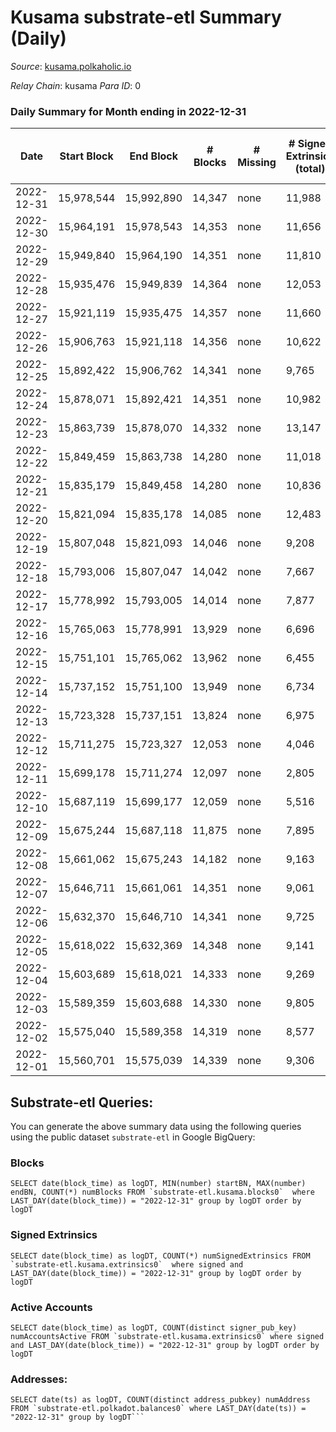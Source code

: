 # Kusama substrate-etl Summary (Daily)

_Source_: [kusama.polkaholic.io](https://kusama.polkaholic.io)

*Relay Chain*: kusama
*Para ID*: 0



### Daily Summary for Month ending in 2022-12-31


| Date | Start Block | End Block | # Blocks | # Missing | # Signed Extrinsics (total) | # Active Accounts | # Addresses with Balances | # Events | # Transfers | # XCM Transfers In | # XCM Transfers Out |
| ---- | ----------- | --------- | -------- | --------- | --------------------------- | ----------------- | ------------------------- | -------- | ----------- | ------------------ | ------------------- |
| 2022-12-31 | 15,978,544 | 15,992,890 | 14,347 | none  | 11,988 | 1,240 | 280,771 | 792,309 | 1,617 ($7,731,029.42) | 79 ($90,343.13) | 124 ($59,831.58) |
| 2022-12-30 | 15,964,191 | 15,978,543 | 14,353 | none  | 11,656 | 1,170 | 280,745 | 770,968 | 1,223 ($1,075,010.19) | 129 ($138,556.02) | 174 ($35,582.03) |
| 2022-12-29 | 15,949,840 | 15,964,190 | 14,351 | none  | 11,810 | 1,501 | 280,703 | 782,405 | 1,390 ($2,995,001.96) | 154 ($77,152.77) | 160 ($64,942.09) |
| 2022-12-28 | 15,935,476 | 15,949,839 | 14,364 | none  | 12,053 | 1,294 | 280,704 | 778,387 | 1,378 ($1,056,565.72) | 136 ($69,166.65) | 181 ($63,120.69) |
| 2022-12-27 | 15,921,119 | 15,935,475 | 14,357 | none  | 11,660 | 1,247 | 280,705 | 791,067 | 1,410 ($4,139,934.41) | 115 ($829,382.76) | 94 ($70,732.83) |
| 2022-12-26 | 15,906,763 | 15,921,118 | 14,356 | none  | 10,622 | 1,050 | 280,665 | 756,819 | 1,048 ($5,439,423.94) | 104 ($90,868.75) | 65 ($24,843.32) |
| 2022-12-25 | 15,892,422 | 15,906,762 | 14,341 | none  | 9,765 | 866 |  | 748,768 | 913 ($2,258,104.87) | 123 ($207,382.58) | 149 ($347,552.27) |
| 2022-12-24 | 15,878,071 | 15,892,421 | 14,351 | none  | 10,982 | 940 |  | 868,201 | 862 ($1,674,029.70) | 99 ($36,726.31) | 69 ($13,576.85) |
| 2022-12-23 | 15,863,739 | 15,878,070 | 14,332 | none  | 13,147 | 1,206 |  | 860,165 | 1,876 ($1,127,454.49) | 123 ($267,328.58) | 105 ($97,219.97) |
| 2022-12-22 | 15,849,459 | 15,863,738 | 14,280 | none  | 11,018 | 1,436 |  | 764,760 | 1,320 ($704,888.41) | 122 ($39,274.05) | 99 ($78,706.41) |
| 2022-12-21 | 15,835,179 | 15,849,458 | 14,280 | none  | 10,836 | 1,879 |  | 760,363 | 1,790 ($3,227,841.37) | 105 ($36,233.62) | 102 ($28,297.64) |
| 2022-12-20 | 15,821,094 | 15,835,178 | 14,085 | none  | 12,483 | 1,297 |  | 777,635 | 3,106 ($1,485,043.82) | 127 ($314,218.31) | 126 ($83,908.26) |
| 2022-12-19 | 15,807,048 | 15,821,093 | 14,046 | none  | 9,208 | 1,137 |  | 732,881 | 1,239 ($3,242,494.56) | 128 ($110,322.25) | 122 ($102,404.33) |
| 2022-12-18 | 15,793,006 | 15,807,047 | 14,042 | none  | 7,667 | 952 | 280,798 | 715,424 | 827 ($634,582.24) | 104 ($101,972.05) | 96 ($18,644.51) |
| 2022-12-17 | 15,778,992 | 15,793,005 | 14,014 | none  | 7,877 | 1,009 | 280,680 | 783,444 | 1,205 ($1,558,767.87) | 114 ($97,258.51) | 125 ($78,064.18) |
| 2022-12-16 | 15,765,063 | 15,778,991 | 13,929 | none  | 6,696 | 1,202 | 280,506 | 685,327 | 1,335 ($2,280,248.72) | 114 ($186,147.09) | 106 ($74,848.29) |
| 2022-12-15 | 15,751,101 | 15,765,062 | 13,962 | none  | 6,455 | 1,324 | 280,368 | 670,144 | 1,228 ($1,213,527.94) | 102 ($62,991.90) | 121 ($46,365.68) |
| 2022-12-14 | 15,737,152 | 15,751,100 | 13,949 | none  | 6,734 | 1,426 | 280,226 | 689,617 | 1,490 ($2,447,864.23) | 104 ($89,155.76) | 116 ($40,319.94) |
| 2022-12-13 | 15,723,328 | 15,737,151 | 13,824 | none  | 6,975 | 2,228 | 280,067 | 672,855 | 22,485 ($17,487,036.75) | 140 ($508,355.08) | 183 ($392,809.78) |
| 2022-12-12 | 15,711,275 | 15,723,327 | 12,053 | none  | 4,046 | 934 | 279,517 | 552,580 | 1,836 ($2,087,137.96) | 72 ($208,968.76) | 101 ($24,145.16) |
| 2022-12-11 | 15,699,178 | 15,711,274 | 12,097 | none  | 2,805 | 749 | 279,414 | 534,482 | 663 ($859,441.56) | 92 ($119,690.49) | 69 ($201,862.43) |
| 2022-12-10 | 15,687,119 | 15,699,177 | 12,059 | none  | 5,516 | 943 | 279,339 | 563,584 | 592 ($2,249,707.12) | 100 ($71,156.55) | 68 ($34,720.63) |
| 2022-12-09 | 15,675,244 | 15,687,118 | 11,875 | none  | 7,895 | 1,242 | 279,269 | 608,662 | 750 ($1,303,388.50) | 91 ($132,612.51) | 77 ($31,726.25) |
| 2022-12-08 | 15,661,062 | 15,675,243 | 14,182 | none  | 9,163 | 1,259 | 279,226 | 765,432 | 1,031 ($1,267,834.89) | 79 ($28,716.49) | 80 ($15,682.80) |
| 2022-12-07 | 15,646,711 | 15,661,061 | 14,351 | none  | 9,061 | 1,506 | 279,174 | 746,377 | 1,060 ($1,541,646.14) | 93 ($92,879.94) | 73 ($66,872.81) |
| 2022-12-06 | 15,632,370 | 15,646,710 | 14,341 | none  | 9,725 | 1,501 | 279,154 | 760,021 | 1,193 ($1,955,054.74) | 106 ($235,877.68) | 76 ($20,981.72) |
| 2022-12-05 | 15,618,022 | 15,632,369 | 14,348 | none  | 9,141 | 1,417 | 279,091 | 756,839 | 1,307 ($4,108,422.14) | 150 ($296,151.96) | 105 ($75,788.08) |
| 2022-12-04 | 15,603,689 | 15,618,021 | 14,333 | none  | 9,269 | 1,404 | 279,006 | 733,922 | 1,042 ($851,333.99) | 76 ($72,149.77) | 86 ($43,772.27) |
| 2022-12-03 | 15,589,359 | 15,603,688 | 14,330 | none  | 9,805 | 1,621 |  | 747,219 | 1,126 ($639,941.87) | 81 ($25,455.14) | 78 ($19,623.40) |
| 2022-12-02 | 15,575,040 | 15,589,358 | 14,319 | none  | 8,577 | 1,186 | 278,878 | 730,890 | 1,150 ($2,749,275.70) | 90 ($88,535.31) | 95 ($74,644.65) |
| 2022-12-01 | 15,560,701 | 15,575,039 | 14,339 | none  | 9,306 | 1,335 | 278,836 | 761,609 | 1,349 ($3,070,533.15) | 123 ($224,351.92) | 121 ($157,770.93) |

## Substrate-etl Queries:
You can generate the above summary data using the following queries using the public dataset `substrate-etl` in Google BigQuery:


### Blocks
```
SELECT date(block_time) as logDT, MIN(number) startBN, MAX(number) endBN, COUNT(*) numBlocks FROM `substrate-etl.kusama.blocks0`  where LAST_DAY(date(block_time)) = "2022-12-31" group by logDT order by logDT
```


### Signed Extrinsics
```
SELECT date(block_time) as logDT, COUNT(*) numSignedExtrinsics FROM `substrate-etl.kusama.extrinsics0`  where signed and LAST_DAY(date(block_time)) = "2022-12-31" group by logDT order by logDT
```


### Active Accounts
```
SELECT date(block_time) as logDT, COUNT(distinct signer_pub_key) numAccountsActive FROM `substrate-etl.kusama.extrinsics0` where signed and LAST_DAY(date(block_time)) = "2022-12-31" group by logDT order by logDT
```


### Addresses:
```
SELECT date(ts) as logDT, COUNT(distinct address_pubkey) numAddress FROM `substrate-etl.polkadot.balances0` where LAST_DAY(date(ts)) = "2022-12-31" group by logDT```

